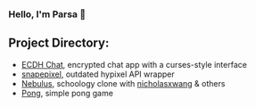 ### Hello, I'm Parsa 👋

<!--
**TheLegendOfKitty/TheLegendOfKitty** is a ✨ _special_ ✨ repository because its `README.md` (this file) appears on your GitHub profile.

Here are some ideas to get you started:

- 🔭 I’m currently working on ...
- 🌱 I’m currently learning ...
- 👯 I’m looking to collaborate on ...
- 🤔 I’m looking for help with ...
- 💬 Ask me about ...
- 📫 How to reach me: ...
- 😄 Pronouns: ...
- ⚡ Fun fact: ...
-->

## Project Directory:

* [ECDH Chat](https://github.com/TheLegendOfKitty/ecdh), encrypted chat app with a curses-style interface
* [snapepixel](https://github.com/TheLegendOfKitty/snakepixel-beta), outdated hypixel API wrapper
* [Nebulus](https://github.com/TheLegendOfKitty/ProjectNebulus), schoology clone with [nicholasxwang](https://github.com/nicholasxwang) & others
* [Pong](https://github.com/TheLegendOfKitty/pong), simple pong game
